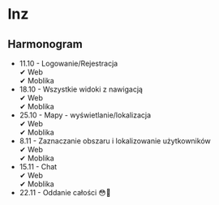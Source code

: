 # Inz
## Harmonogram
* 11.10 - Logowanie/Rejestracja \
  ✔  Web \
  ✔ Moblika
* 18.10 - Wszystkie widoki z nawigacją \
  ✔  Web \
  ✔ Moblika
* 25.10 - Mapy - wyświetlanie/lokalizacja \
  ✔  Web \
  ✔ Moblika
* 8.11 - Zaznaczanie obszaru i lokalizowanie użytkowników \
  ✔  Web \
  ✔ Moblika
* 15.11 - Chat \
  ✔  Web \
  ✔  Moblika
* 22.11 - Oddanie całości 😳😬
  
